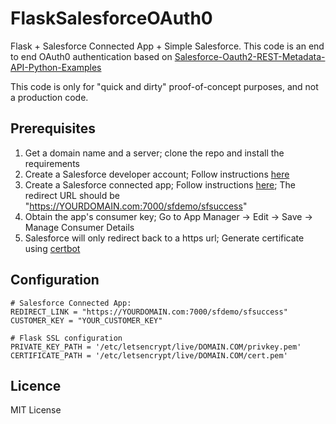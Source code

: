 
# FlaskSalesforceOAuth0  
Flask + Salesforce Connected App + Simple Salesforce.
This code is an end to end OAuth0 authentication based on [Salesforce-Oauth2-REST-Metadata-API-Python-Examples](https://github.com/jctissier/Salesforce-Oauth2-REST-Metadata-API-Python-Examples) 

This code is only for "quick and dirty" proof-of-concept purposes, and not a production code.

## Prerequisites 
1. Get a domain name and a server; clone the repo and install the requirements 
2. Create a Salesforce developer account; Follow instructions [here](https://webkul.com/blog/create-free-developer-account-in-salesforce/)
3. Create a Salesforce connected app; Follow instructions [here](https://soft-builder.com/how-to-create-a-connected-app-salesforce/); The redirect URL should be "https://YOURDOMAIN.com:7000/sfdemo/sfsuccess"  
4. Obtain the app's consumer key; Go to App Manager → Edit → Save → Manage Consumer Details
5. Salesforce will only redirect back to a https url; Generate certificate using [certbot](https://certbot.eff.org/)

## Configuration 

    # Salesforce Connected App:  
    REDIRECT_LINK = "https://YOURDOMAIN.com:7000/sfdemo/sfsuccess"  
    CUSTOMER_KEY = "YOUR_CUSTOMER_KEY"  
      
    # Flask SSL configuration  
    PRIVATE_KEY_PATH = '/etc/letsencrypt/live/DOMAIN.COM/privkey.pem'  
    CERTIFICATE_PATH = '/etc/letsencrypt/live/DOMAIN.COM/cert.pem'

## Licence
MIT License
